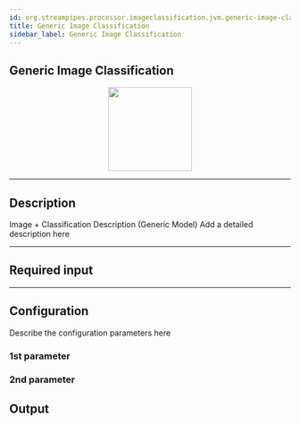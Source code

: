 ```yaml
---
id: org.streampipes.processor.imageclassification.jvm.generic-image-classification
title: Generic Image Classification
sidebar_label: Generic Image Classification
---
```


## Generic Image Classification

<p align="center"> 
    <img src="/img/pipeline-elements/org.streampipes.processor.imageclassification.jvm.generic-image-classification/icon.png" width="150px;"/>
</p>

***

## Description

Image  + Classification Description (Generic Model)
Add a detailed description here

***

## Required input


***

## Configuration

Describe the configuration parameters here

### 1st parameter


### 2nd parameter

## Output